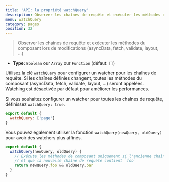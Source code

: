 ```yaml
---
title: 'API: la propriété watchQuery'
description: Observer les chaînes de requête et exécuter les méthodes du composant lors d'une modification (asyncData, fetch, validate, layout, ...)
menu: watchQuery
category: pages
position: 32
---
```


> Observer les chaînes de requête et exécuter les méthodes du composant lors de modifications (asyncData, fetch, validate, layout, ...)

- **Type:** `Boolean` our `Array` our `Function` (défaut: `[]`)

Utilisez la clé `watchQuery` pour configurer un watcher pour les chaînes de requête. Si les chaînes définies changent, toutes les méthodes du composant (asyncData, fetch, validate, layout, ...) seront appelées. Watching est désactivée par défaut pour améliorer les performances.

Si vous souhaitez configurer un watcher pour toutes les chaînes de requête, définissez `watchQuery: true`.

```js
export default {
  watchQuery: ['page']
}
```

Vous pouvez également utiliser la fonction `watchQuery(newQuery, oldQuery)` pour avoir des watchers plus affinés.

```js
export default {
  watchQuery(newQuery, oldQuery) {
    // Exécute les méthodes de composant uniquement si l'ancienne chaîne de requête contenait `bar`
    // et que la nouvelle chaîne de requête contient `foo`
    return newQuery.foo && oldQuery.bar
  }
}
```
